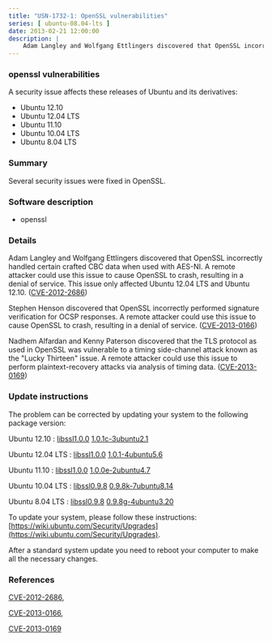 ```yaml
---
title: "USN-1732-1: OpenSSL vulnerabilities"
series: [ ubuntu-08.04-lts ]
date: 2013-02-21 12:00:00
description: |
    Adam Langley and Wolfgang Ettlingers discovered that OpenSSL incorrectly handled certain crafted CBC data when used with AES-NI. A remote attacker could use this issue to cause OpenSSL to crash, resulting in a denial of service. This issue only affected Ubuntu 12.04 LTS and Ubuntu 12.10. ([CVE-2012-2686](http://people.ubuntu.com/~ubuntu-security/cve/CVE-2012-2686))
--- 
```

 
### openssl vulnerabilities

A security issue affects these releases of Ubuntu and its derivatives:

* Ubuntu 12.10
* Ubuntu 12.04 LTS
* Ubuntu 11.10
* Ubuntu 10.04 LTS
* Ubuntu 8.04 LTS

### Summary

Several security issues were fixed in OpenSSL. 

### Software description

* openssl 

### Details

Adam Langley and Wolfgang Ettlingers discovered that OpenSSL incorrectly handled certain crafted CBC data when used with AES-NI. A remote attacker could use this issue to cause OpenSSL to crash, resulting in a denial of service. This issue only affected Ubuntu 12.04 LTS and Ubuntu 12.10. ([CVE-2012-2686](http://people.ubuntu.com/~ubuntu-security/cve/CVE-2012-2686))

Stephen Henson discovered that OpenSSL incorrectly performed signature verification for OCSP responses. A remote attacker could use this issue to cause OpenSSL to crash, resulting in a denial of service. ([CVE-2013-0166](http://people.ubuntu.com/~ubuntu-security/cve/CVE-2013-0166))

Nadhem Alfardan and Kenny Paterson discovered that the TLS protocol as used in OpenSSL was vulnerable to a timing side-channel attack known as the &quot;Lucky Thirteen&quot; issue. A remote attacker could use this issue to perform plaintext-recovery attacks via analysis of timing data. ([CVE-2013-0169](http://people.ubuntu.com/~ubuntu-security/cve/CVE-2013-0169)) 

### Update instructions

The problem can be corrected by updating your system to the following package version:

Ubuntu 12.10
 : [libssl1.0.0](https://launchpad.net/ubuntu/+source/openssl) <span> [1.0.1c-3ubuntu2.1](https://launchpad.net/ubuntu/+source/openssl/1.0.1c-3ubuntu2.1) </span> 

Ubuntu 12.04 LTS
 : [libssl1.0.0](https://launchpad.net/ubuntu/+source/openssl) <span> [1.0.1-4ubuntu5.6](https://launchpad.net/ubuntu/+source/openssl/1.0.1-4ubuntu5.6) </span> 

Ubuntu 11.10
 : [libssl1.0.0](https://launchpad.net/ubuntu/+source/openssl) <span> [1.0.0e-2ubuntu4.7](https://launchpad.net/ubuntu/+source/openssl/1.0.0e-2ubuntu4.7) </span> 

Ubuntu 10.04 LTS
 : [libssl0.9.8](https://launchpad.net/ubuntu/+source/openssl) <span> [0.9.8k-7ubuntu8.14](https://launchpad.net/ubuntu/+source/openssl/0.9.8k-7ubuntu8.14) </span> 

Ubuntu 8.04 LTS
 : [libssl0.9.8](https://launchpad.net/ubuntu/+source/openssl) <span> [0.9.8g-4ubuntu3.20](https://launchpad.net/ubuntu/+source/openssl/0.9.8g-4ubuntu3.20) </span> 

To update your system, please follow these instructions: [https://wiki.ubuntu.com/Security/Upgrades](https://wiki.ubuntu.com/Security/Upgrades).

After a standard system update you need to reboot your computer to make all the necessary changes. 

### References

 [CVE-2012-2686](http://people.ubuntu.com/~ubuntu-security/cve/CVE-2012-2686), 

 [CVE-2013-0166](http://people.ubuntu.com/~ubuntu-security/cve/CVE-2013-0166), 

 [CVE-2013-0169](http://people.ubuntu.com/~ubuntu-security/cve/CVE-2013-0169)
 
